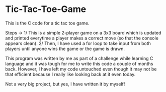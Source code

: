 # Tic-Tac-Toe-Game
This is the C code for a tic tac toe game.

Steps ->
1/ This is a simple 2-player game on a 3x3 board which is updated and printed everytime a player makes a correct move (so that the console appears clean).
2/ Then, I have used a for loop to take input from both players until anyone wins the game or the game is drawn.

This program was written by me as part of a challenge while learning C language and it was tough for me to write this code a couple of months back.
However, I have left my code untouched even though it may not be that efficient because I really like looking back at it even today.

Not a very big project, but yes, I have written it by myself!
